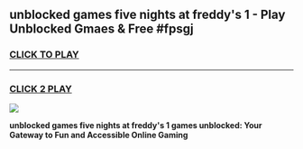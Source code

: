 
## unblocked games five nights at freddy's 1 - Play Unblocked Gmaes & Free #fpsgj
<h3>
<a href="https://news.freeplayer.one?title=unblocked_games_five_nights_at_freddy's_1&ref=03M">CLICK TO PLAY</a></h3>
<hr>

<h3>
<a href="https://news.freeplayer.one?title=unblocked_games_five_nights_at_freddy's_1&ref=03M">CLICK 2 PLAY</a>
  
</h3>

<a href="https://news.freeplayer.one?title=unblocked_games_five_nights_at_freddy's_1&ref=03M"><img src="https://clearcache.store/games.png"></a>


**unblocked games five nights at freddy's 1 games unblocked: Your Gateway to Fun and Accessible Online Gaming**
